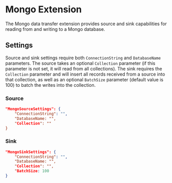 # Mongo Extension

The Mongo data transfer extension provides source and sink capabilities for reading from and writing to a Mongo database.

## Settings

Source and sink settings require both `ConnectionString` and `DatabaseName` parameters. The source takes an optional `Collection` parameter (if this parameter is not set, it will read from all collections). The sink requires the `Collection` parameter and will insert all records received from a source into that collection, as well as an optional `BatchSize` parameter (default value is 100) to batch the writes into the collection.

### Source

```json
"MongoSourceSettings": {
    "ConnectionString": "",
    "DatabaseName: "",
    "Collection": ""
}
```

### Sink

```json
"MongoSinkSettings": {
    "ConnectionString": "",
    "DatabaseName: "",
    "Collection": "",
    "BatchSize: 100
}
```
